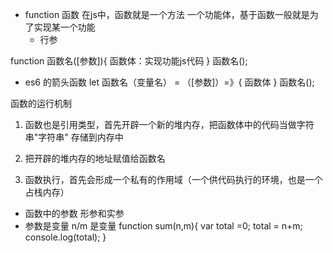 - function 函数
    在js中，函数就是一个方法 一个功能体，基于函数一般就是为了实现某一个功能
    - 行参 
    
function 函数名([参数]){
    函数体：实现功能js代码
}
函数名();

- es6 的箭头函数
    let 函数名（变量名） = （[参数]）=》{
        函数体
    }
函数名();

函数的运行机制
1.  函数也是引用类型，首先开辟一个新的堆内存，把函数体中的代码当做字符串"字符串" 存储到内存中
2. 把开辟的堆内存的地址赋值给函数名 

3. 函数执行，首先会形成一个私有的作用域（一个供代码执行的环境，也是一个占栈内存）

- 函数中的参数 形参和实参
 - 参数是变量 n/m 是变量
 function sum(n,m){
     var total =0;
     total = n+m;
     console.log(total);
 }